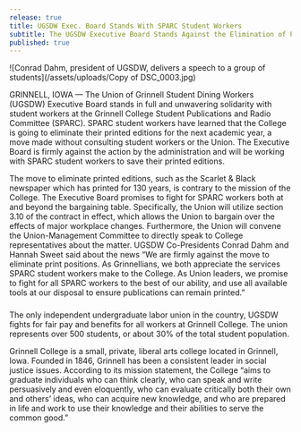 ```yaml
---
release: true
title: UGSDW Exec. Board Stands With SPARC Student Workers
subtitle: The UGSDW Executive Board Stands Against the Elimination of Printed Editions at SPARC
published: true
---
```

![Conrad Dahm, president of UGSDW, delivers a speech to a group of students](/assets/uploads/Copy of DSC_0003.jpg)


GRINNELL, IOWA — The Union of Grinnell Student Dining Workers (UGSDW) Executive Board stands in full and unwavering solidarity with student workers at the Grinnell College Student Publications and Radio Committee (SPARC). SPARC student workers have learned that the College is going to eliminate their printed editions for the next academic year, a move made without consulting student workers or the Union. The Executive Board is firmly against the action by the administration and will be working with SPARC student workers to save their printed editions.  

The move to eliminate printed editions, such as the Scarlet & Black newspaper which has printed for 130 years, is contrary to the mission of the College. The Executive Board promises to fight for SPARC workers both at and beyond the bargaining table. Specifically, the Union will utilize section 3.10 of the contract in effect, which allows the Union to bargain over the effects of major workplace changes. Furthermore, the Union will convene the Union-Management Committee to directly speak to College representatives about the matter. UGSDW Co-Presidents Conrad Dahm and Hannah Sweet said about the news “We are firmly against the move to eliminate print positions. As Grinnellians, we both appreciate the services SPARC student workers make to the College. As Union leaders, we promise to fight for all SPARC workers to the best of our ability, and use all available tools at our disposal to ensure publications can remain printed.”


###

The only independent undergraduate labor union in the country, UGSDW fights for fair pay and benefits for all workers at Grinnell College. The union represents over 500 students, or about 30% of the total student population.

Grinnell College is a small, private, liberal arts college located in Grinnell, Iowa.  Founded in 1846, Grinnell has been a consistent leader in social justice issues.  According to its mission statement, the College “aims to graduate individuals who can think clearly, who can speak and write persuasively and even eloquently, who can evaluate critically both their own and others’ ideas, who can acquire new knowledge, and who are prepared in life and work to use their knowledge and their abilities to serve the common good.”

